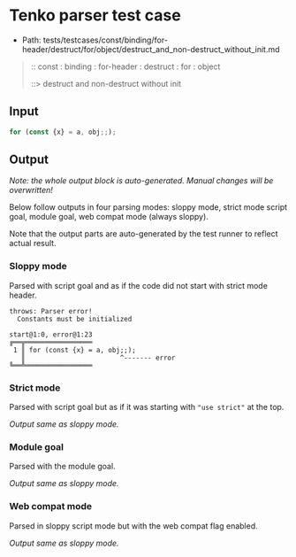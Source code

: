 # Tenko parser test case

- Path: tests/testcases/const/binding/for-header/destruct/for/object/destruct_and_non-destruct_without_init.md

> :: const : binding : for-header : destruct : for : object
>
> ::> destruct and non-destruct without init

## Input

`````js
for (const {x} = a, obj;;);
`````

## Output

_Note: the whole output block is auto-generated. Manual changes will be overwritten!_

Below follow outputs in four parsing modes: sloppy mode, strict mode script goal, module goal, web compat mode (always sloppy).

Note that the output parts are auto-generated by the test runner to reflect actual result.

### Sloppy mode

Parsed with script goal and as if the code did not start with strict mode header.

`````
throws: Parser error!
  Constants must be initialized

start@1:0, error@1:23
╔══╦═════════════════
 1 ║ for (const {x} = a, obj;;);
   ║                        ^------- error
╚══╩═════════════════

`````

### Strict mode

Parsed with script goal but as if it was starting with `"use strict"` at the top.

_Output same as sloppy mode._

### Module goal

Parsed with the module goal.

_Output same as sloppy mode._

### Web compat mode

Parsed in sloppy script mode but with the web compat flag enabled.

_Output same as sloppy mode._
